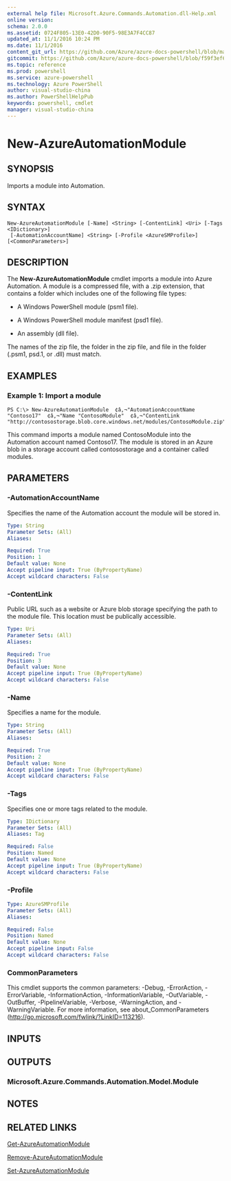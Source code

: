 ```yaml
---
external help file: Microsoft.Azure.Commands.Automation.dll-Help.xml
online version: 
schema: 2.0.0
ms.assetid: 0724F805-13E0-42D0-90F5-98E3A7F4CC87
updated_at: 11/1/2016 10:24 PM
ms.date: 11/1/2016
content_git_url: https://github.com/Azure/azure-docs-powershell/blob/master/azureps-cmdlets-docs/ServiceManagement/Azure.Automation/v2.1.0/New-AzureAutomationModule.md
gitcommit: https://github.com/Azure/azure-docs-powershell/blob/f59f3ef60bc592383812213e69fd77ba950759ed/azureps-cmdlets-docs/ServiceManagement/Azure.Automation/v2.1.0/New-AzureAutomationModule.md
ms.topic: reference
ms.prod: powershell
ms.service: azure-powershell
ms.technology: Azure PowerShell
author: visual-studio-china
ms.author: PowerShellHelpPub
keywords: powershell, cmdlet
manager: visual-studio-china
---
```


# New-AzureAutomationModule

## SYNOPSIS
Imports a module into Automation.

## SYNTAX

```
New-AzureAutomationModule [-Name] <String> [-ContentLink] <Uri> [-Tags <IDictionary>]
 [-AutomationAccountName] <String> [-Profile <AzureSMProfile>] [<CommonParameters>]
```

## DESCRIPTION
The **New-AzureAutomationModule** cmdlet imports a module into Azure Automation.
A module is a compressed file, with a .zip extension, that contains a folder which includes one of the following file types:

- A Windows PowerShell module (psm1 file). 

- A Windows PowerShell module manifest (psd1 file). 

- An assembly (dll file).

The names of the zip file, the folder in the zip file, and file in the folder (.psm1, psd.1, or .dll) must match.

## EXAMPLES

### Example 1: Import a module
```
PS C:\> New-AzureAutomationModule  ¢â‚¬"AutomationAccountName "Contoso17"  ¢â‚¬"Name "ContosoModule"  ¢â‚¬"ContentLink "http://contosostorage.blob.core.windows.net/modules/ContosoModule.zip"
```

This command imports a module named ContosoModule into the Automation account named Contoso17.
The module is stored in an Azure blob in a storage account called contosostorage and a container called modules.

## PARAMETERS

### -AutomationAccountName
Specifies the name of the Automation account the module will be stored in.

```yaml
Type: String
Parameter Sets: (All)
Aliases: 

Required: True
Position: 1
Default value: None
Accept pipeline input: True (ByPropertyName)
Accept wildcard characters: False
```

### -ContentLink
Public URL such as a website or Azure blob storage specifying the path to the module file.
This location must be publically accessible.

```yaml
Type: Uri
Parameter Sets: (All)
Aliases: 

Required: True
Position: 3
Default value: None
Accept pipeline input: True (ByPropertyName)
Accept wildcard characters: False
```

### -Name
Specifies a name for the module.

```yaml
Type: String
Parameter Sets: (All)
Aliases: 

Required: True
Position: 2
Default value: None
Accept pipeline input: True (ByPropertyName)
Accept wildcard characters: False
```

### -Tags
Specifies one or more tags related to the module.

```yaml
Type: IDictionary
Parameter Sets: (All)
Aliases: Tag

Required: False
Position: Named
Default value: None
Accept pipeline input: True (ByPropertyName)
Accept wildcard characters: False
```

### -Profile

```yaml
Type: AzureSMProfile
Parameter Sets: (All)
Aliases: 

Required: False
Position: Named
Default value: None
Accept pipeline input: False
Accept wildcard characters: False
```

### CommonParameters
This cmdlet supports the common parameters: -Debug, -ErrorAction, -ErrorVariable, -InformationAction, -InformationVariable, -OutVariable, -OutBuffer, -PipelineVariable, -Verbose, -WarningAction, and -WarningVariable. For more information, see about_CommonParameters (http://go.microsoft.com/fwlink/?LinkID=113216).

## INPUTS

## OUTPUTS

### Microsoft.Azure.Commands.Automation.Model.Module

## NOTES

## RELATED LINKS

[Get-AzureAutomationModule](xref:ServiceManagement/Azure.Automation/v2.1.0/Get-AzureAutomationModule.md)

[Remove-AzureAutomationModule](xref:ServiceManagement/Azure.Automation/v2.1.0/Remove-AzureAutomationModule.md)

[Set-AzureAutomationModule](xref:ServiceManagement/Azure.Automation/v2.1.0/Set-AzureAutomationModule.md)



